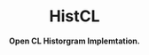 <h1 align="center">HistCL</h1>
<p align="center">
    <strong>Open CL Historgram Implemtation.</strong>
</p>

